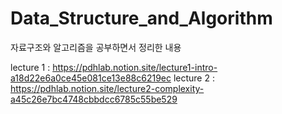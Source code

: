 # Data_Structure_and_Algorithm
자료구조와 알고리즘을 공부하면서 정리한 내용

lecture 1 : https://pdhlab.notion.site/lecture1-intro-a18d22e6a0ce45e081ce13e88c6219ec
lecture 2 : https://pdhlab.notion.site/lecture2-complexity-a45c26e7bc4748cbbdcc6785c55be529
